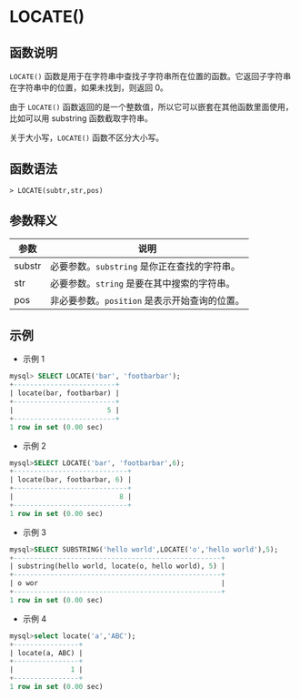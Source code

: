 # **LOCATE()**

## **函数说明**

`LOCATE()` 函数是用于在字符串中查找子字符串所在位置的函数。它返回子字符串在字符串中的位置，如果未找到，则返回 0。

由于 `LOCATE()` 函数返回的是一个整数值，所以它可以嵌套在其他函数里面使用，比如可以用 substring 函数截取字符串。

关于大小写，`LOCATE()` 函数不区分大小写。

## **函数语法**

```
> LOCATE(subtr,str,pos)
```

## **参数释义**

|  参数   | 说明  |
|  ----  | ----  |
| substr | 必要参数。`substring` 是你正在查找的字符串。|
| str | 必要参数。`string` 是要在其中搜索的字符串。|
| pos | 非必要参数。`position` 是表示开始查询的位置。|

## **示例**

- 示例 1

```sql
mysql> SELECT LOCATE('bar', 'footbarbar');
+-------------------------+
| locate(bar, footbarbar) |
+-------------------------+
|                       5 |
+-------------------------+
1 row in set (0.00 sec)
```

- 示例 2

```sql
mysql>SELECT LOCATE('bar', 'footbarbar',6);
+----------------------------+
| locate(bar, footbarbar, 6) |
+----------------------------+
|                          8 |
+----------------------------+
1 row in set (0.00 sec)
```

- 示例 3

```sql
mysql>SELECT SUBSTRING('hello world',LOCATE('o','hello world'),5);
+---------------------------------------------------+
| substring(hello world, locate(o, hello world), 5) |
+---------------------------------------------------+
| o wor                                             |
+---------------------------------------------------+
1 row in set (0.00 sec)
```

- 示例 4

```sql
mysql>select locate('a','ABC');
+----------------+
| locate(a, ABC) |
+----------------+
|              1 |
+----------------+
1 row in set (0.00 sec)
```